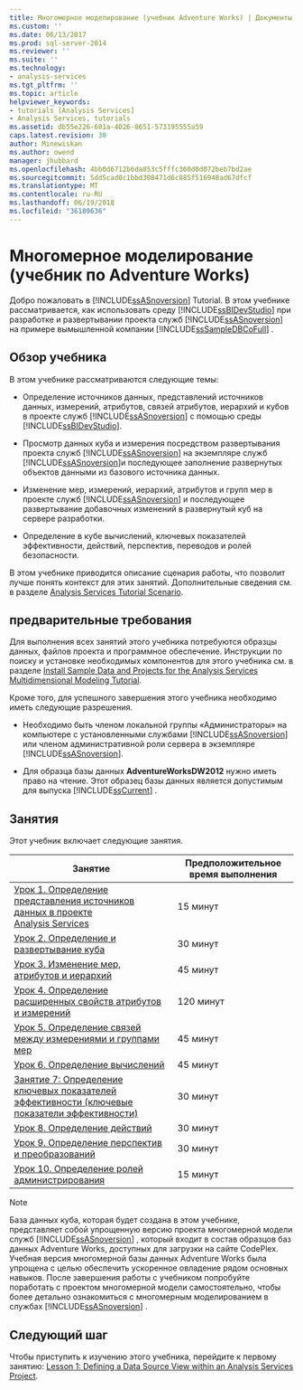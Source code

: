 ```yaml
---
title: Многомерное моделирование (учебник Adventure Works) | Документы Microsoft
ms.custom: ''
ms.date: 06/13/2017
ms.prod: sql-server-2014
ms.reviewer: ''
ms.suite: ''
ms.technology:
- analysis-services
ms.tgt_pltfrm: ''
ms.topic: article
helpviewer_keywords:
- tutorials [Analysis Services]
- Analysis Services, tutorials
ms.assetid: db55e226-601a-4026-8651-573195555a59
caps.latest.revision: 30
author: Minewiskan
ms.author: owend
manager: jhubbard
ms.openlocfilehash: 4bb0d6712b6da853c5fffc360d0d072beb7bd2ae
ms.sourcegitcommit: 5dd5cad0c1bbd308471d6c885f516948ad67dfcf
ms.translationtype: MT
ms.contentlocale: ru-RU
ms.lasthandoff: 06/19/2018
ms.locfileid: "36189636"
---
```

# <a name="multidimensional-modeling-adventure-works-tutorial"></a>Многомерное моделирование (учебник по Adventure Works)
  Добро пожаловать в [!INCLUDE[ssASnoversion](../includes/ssasnoversion-md.md)] Tutorial. В этом учебнике рассматривается, как использовать среду [!INCLUDE[ssBIDevStudio](../includes/ssbidevstudio-md.md)] при разработке и развертывании проекта служб [!INCLUDE[ssASnoversion](../includes/ssasnoversion-md.md)] на примере вымышленной компании [!INCLUDE[ssSampleDBCoFull](../includes/sssampledbcofull-md.md)] .  
  
## <a name="what-you-will-learn"></a>Обзор учебника  
 В этом учебнике рассматриваются следующие темы:  
  
-   Определение источников данных, представлений источников данных, измерений, атрибутов, связей атрибутов, иерархий и кубов в проекте служб [!INCLUDE[ssASnoversion](../includes/ssasnoversion-md.md)] с помощью среды [!INCLUDE[ssBIDevStudio](../includes/ssbidevstudio-md.md)].  
  
-   Просмотр данных куба и измерения посредством развертывания проекта служб [!INCLUDE[ssASnoversion](../includes/ssasnoversion-md.md)] на экземпляре служб [!INCLUDE[ssASnoversion](../includes/ssasnoversion-md.md)]и последующее заполнение развернутых объектов данными из базового источника данных.  
  
-   Изменение мер, измерений, иерархий, атрибутов и групп мер в проекте служб [!INCLUDE[ssASnoversion](../includes/ssasnoversion-md.md)] и последующее развертывание добавочных изменений в развернутый куб на сервере разработки.  
  
-   Определение в кубе вычислений, ключевых показателей эффективности, действий, перспектив, переводов и ролей безопасности.  
  
 В этом учебнике приводится описание сценария работы, что позволит лучше понять контекст для этих занятий. Дополнительные сведения см. в разделе [Analysis Services Tutorial Scenario](analysis-services-tutorial-scenario.md).  
  
## <a name="prerequisites"></a>предварительные требования  
 Для выполнения всех занятий этого учебника потребуются образцы данных, файлов проекта и программное обеспечение. Инструкции по поиску и установке необходимых компонентов для этого учебника см. в разделе [Install Sample Data and Projects for the Analysis Services Multidimensional Modeling Tutorial](install-sample-data-and-projects.md).  
  
 Кроме того, для успешного завершения этого учебника необходимо иметь следующие разрешения.  
  
-   Необходимо быть членом локальной группы «Администраторы» на компьютере с установленными службами [!INCLUDE[ssASnoversion](../includes/ssasnoversion-md.md)] или членом административной роли сервера в экземпляре [!INCLUDE[ssASnoversion](../includes/ssasnoversion-md.md)].  
  
-   Для образца базы данных **AdventureWorksDW2012** нужно иметь право на чтение. Этот образец базы данных является допустимым для выпуска [!INCLUDE[ssCurrent](../includes/sscurrent-md.md)] .  
  
## <a name="lessons"></a>Занятия  
 Этот учебник включает следующие занятия.  
  
|Занятие|Предположительное время выполнения|  
|------------|--------------------------------|  
|[Урок 1. Определение представления источников данных в проекте Analysis Services](lesson-1-defining-a-data-source-view-within-an-analysis-services-project.md)|15 минут|  
|[Урок 2. Определение и развертывание куба](lesson-2-defining-and-deploying-a-cube.md)|30 минут|  
|[Урок 3. Изменение мер, атрибутов и иерархий](lesson-3-modifying-measures-attributes-and-hierarchies.md)|45 минут|  
|[Урок 4. Определение расширенных свойств атрибутов и измерений](lesson-4-defining-advanced-attribute-and-dimension-properties.md)|120 минут|  
|[Урок 5. Определение связей между измерениями и группами мер](lesson-5-defining-relationships-between-dimensions-and-measure-groups.md)|45 минут|  
|[Урок 6. Определение вычислений](lesson-6-defining-calculations.md)|45 минут|  
|[Занятие 7: Определение ключевых показателей эффективности &#40;ключевые показатели эффективности&#41;](lesson-7-defining-key-performance-indicators-kpis.md)|30 минут|  
|[Урок 8. Определение действий](lesson-8-defining-actions.md)|30 минут|  
|[Урок 9. Определение перспектив и преобразований](lesson-9-defining-perspectives-and-translations.md)|30 минут|  
|[Урок 10. Определение ролей администрирования](lesson-10-defining-administrative-roles.md)|15 минут|  
  
> [!NOTE]  
>  База данных куба, которая будет создана в этом учебнике, представляет собой упрощенную версию проекта многомерной модели служб [!INCLUDE[ssASnoversion](../includes/ssasnoversion-md.md)] , который входит в состав образцов баз данных Adventure Works, доступных для загрузки на сайте CodePlex. Учебная версия многомерной базы данных Adventure Works была упрощена с целью обеспечить ускоренное овладение рядом основных навыков. После завершения работы с учебником попробуйте поработать с проектом многомерной модели самостоятельно, чтобы более детально ознакомиться с многомерным моделированием в службах [!INCLUDE[ssASnoversion](../includes/ssasnoversion-md.md)] .  
  
## <a name="next-step"></a>Следующий шаг  
 Чтобы приступить к изучению этого учебника, перейдите к первому занятию: [Lesson 1: Defining a Data Source View within an Analysis Services Project](lesson-1-defining-a-data-source-view-within-an-analysis-services-project.md).  
  
  